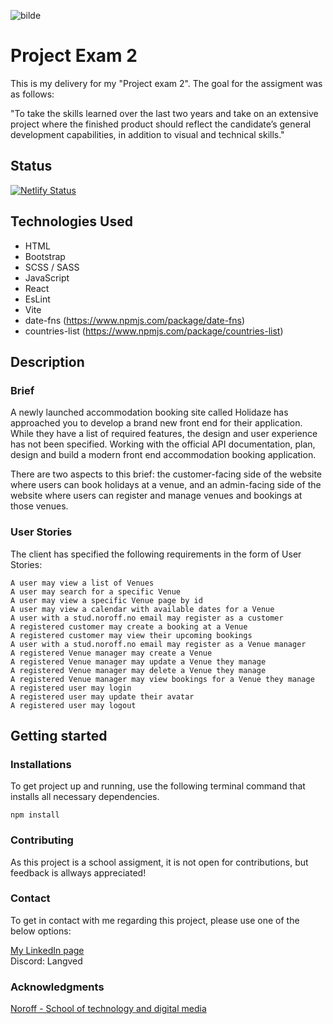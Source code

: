 ![bilde](https://github.com/bLangved/project-exam-2/assets/101604131/7fd1761e-5974-45d8-ba5f-f485d31eae63)

# Project Exam 2

This is my delivery for my "Project exam 2". The goal for the assigment was as follows:

"To take the skills learned over the last two years and take on an extensive project where the finished product should reflect the candidate’s general development capabilities, in addition to visual and technical skills."


## Status

[![Netlify Status](https://api.netlify.com/api/v1/badges/5087b844-a286-4b0a-92b0-04d10ba8d56b/deploy-status)](https://app.netlify.com/sites/bhlweb-holidaze/deploys)

## Technologies Used

- HTML
- Bootstrap
- SCSS / SASS
- JavaScript
- React
- EsLint
- Vite
- date-fns (https://www.npmjs.com/package/date-fns)
- countries-list (https://www.npmjs.com/package/countries-list)

## Description

### Brief

A newly launched accommodation booking site called Holidaze has approached you to develop a brand new front end for their application. While they have a list of required features, the design and user experience has not been specified. Working with the official API documentation, plan, design and build a modern front end accommodation booking application.

There are two aspects to this brief: the customer-facing side of the website where users can book holidays at a venue, and an admin-facing side of the website where users can register and manage venues and bookings at those venues.

### User Stories

The client has specified the following requirements in the form of User Stories:

```properties
A user may view a list of Venues
A user may search for a specific Venue
A user may view a specific Venue page by id
A user may view a calendar with available dates for a Venue
A user with a stud.noroff.no email may register as a customer
A registered customer may create a booking at a Venue
A registered customer may view their upcoming bookings
A user with a stud.noroff.no email may register as a Venue manager
A registered Venue manager may create a Venue
A registered Venue manager may update a Venue they manage
A registered Venue manager may delete a Venue they manage
A registered Venue manager may view bookings for a Venue they manage
A registered user may login
A registered user may update their avatar
A registered user may logout
```


## Getting started

### Installations

To get project up and running, use the following terminal command that installs all necessary dependencies.

```properties
npm install
```
### Contributing

As this project is a school assigment, it is not open for contributions, but feedback is allways appreciated!

### Contact

To get in contact with me regarding this project, please use one of the below options:

[My LinkedIn page](https://www.linkedin.com/in/bj%C3%B8rnar-heian-langved-23157b246/)
<br>
Discord: Langved

### Acknowledgments

[Noroff - School of technology and digital media](https://www.noroff.no/en)
